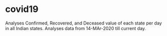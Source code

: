# covid19
Analyses Confirmed, Recovered, and Deceased value of each state per day in all Indian states. Analyses data from 14-MAr-2020 till current day.
